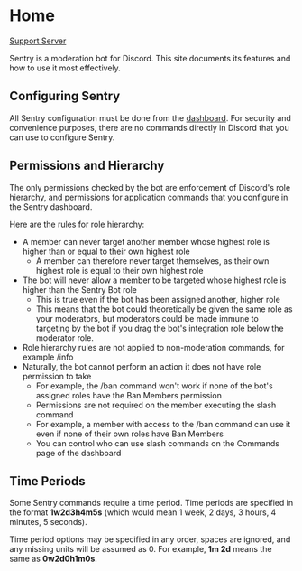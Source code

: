 # Home

[Support Server](https://discord.gg/zgmZZga56G)

Sentry is a moderation bot for Discord. This site documents its features and how to use it most effectively.

## Configuring Sentry

All Sentry configuration must be done from the [dashboard](https://sentrybot.gg). For security and convenience purposes,
there are no commands directly in Discord that you can use to configure Sentry.

## Permissions and Hierarchy

The only permissions checked by the bot are enforcement of Discord's role hierarchy, and permissions for application
commands that you configure in the Sentry dashboard.

Here are the rules for role hierarchy:

- A member can never target another member whose highest role is higher than or equal to their own highest role
	- A member can therefore never target themselves, as their own highest role is equal to their own highest role
- The bot will never allow a member to be targeted whose highest role is higher than the Sentry Bot role
	- This is true even if the bot has been assigned another, higher role
	- This means that the bot could theoretically be given the same role as your moderators, but moderators could be
	  made immune to targeting by the bot if you drag the bot's integration role below the moderator role.
- Role hierarchy rules are not applied to non-moderation commands, for example /info
- Naturally, the bot cannot perform an action it does not have role permission to take
	- For example, the /ban command won't work if none of the bot's assigned roles have the Ban Members permission
	- Permissions are not required on the member executing the slash command
	- For example, a member with access to the /ban command can use it even if none of their own roles have Ban Members
	- You can control who can use slash commands on the Commands page of the dashboard

## Time Periods

Some Sentry commands require a time period. Time periods are specified in the format **1w2d3h4m5s** (which would mean
1 week, 2 days, 3 hours, 4 minutes, 5 seconds).

Time period options may be specified in any order, spaces are ignored, and any missing units will be assumed as 0.
For example, **1m 2d** means the same as **0w2d0h1m0s**.
